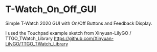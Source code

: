# T-Watch_On_Off_GUI
Simple T-Watch 2020 GUI with On/Off Buttons and Feedback Display.

I used the Touchpad example sketch from Xinyuan-LilyGO / TTGO_TWatch_Library https://github.com/Xinyuan-LilyGO/TTGO_TWatch_Library

